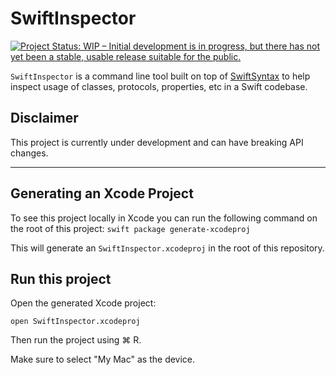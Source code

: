 # SwiftInspector

[![Project Status: WIP – Initial development is in progress, but there has not yet been a stable, usable release suitable for the public.](https://www.repostatus.org/badges/latest/wip.svg)](https://www.repostatus.org/#wip)

`SwiftInspector` is a command line tool built on top of [SwiftSyntax](https://github.com/apple/swift-syntax) to help inspect usage of classes, protocols, properties, etc in a Swift codebase.

## Disclaimer

This project is currently under development and can have breaking API changes.

---

## Generating an Xcode Project

To see this project locally in Xcode you can run the following command on the root of this project:
`swift package generate-xcodeproj`

This will generate an `SwiftInspector.xcodeproj` in the root of this repository.

## Run this project

Open the generated Xcode project:

`open SwiftInspector.xcodeproj`

Then run the project using ⌘ R. 

Make sure to select "My Mac" as the device.
